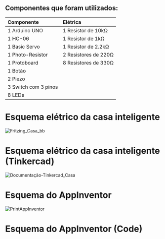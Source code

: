 ## Componentes que foram utilizados:

Componente | Elétrica
:--------- | :--------- | 
1 Arduino UNO| 1 Resistor de 10kΩ
1 HC-06| 1 Resistor de 1kΩ
1 Basic Servo|  1 Resistor de 2.2kΩ
1 Photo-Resistor|2 Resistores de 220Ω
1 Protoboard|8 Resistores de 330Ω
1 Botão| 
2 Piezo|
3 Switch com 3 pinos|
8 LEDs |

# Esquema elétrico da casa inteligente
![Fritzing_Casa_bb](https://github.com/Miqueias431/Projeto_Integrador/assets/129800730/5097f65d-fba8-47ba-81fa-64c2b11d66c5)

# Esquema elétrico da casa inteligente (Tinkercad)
![Documentação-Tinkercad_Casa](https://github.com/Miqueias431/Projeto_Integrador/assets/129800730/f91a0f5e-5c71-4224-ab43-acfaa8779550)

# Esquema do AppInventor
![PrintAppInventor](https://github.com/Miqueias431/Projeto_Integrador/assets/129800730/5f808687-d06f-4c30-bc96-b8f328e951c2)

# Esquema do AppInventor (Code)

